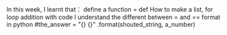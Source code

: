 
In this week, I learnt that：
define a function = def
How to make a list, for loop
addition with code
I understand the different between = and ==
format in python #the_answer = "{} {}" .format(shouted_string, a_number)
